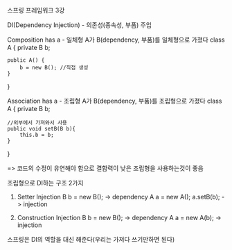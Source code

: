 스프링 프레임워크 3강

DI(Dependency Injection) - 의존성(종속성, 부품) 주입

Composition has a - 일체형
A가 B(dependency, 부품)를 일체형으로 가졌다
class A
{
    private B b;
    
    public A() {
        b = new B(); //직접 생성
    }
}

Association has a - 조립형
A가 B(dependency, 부품)를 조립형으로 가졌다
class A
{
    private B b;
    
    //외부에서 가져와서 사용
    public void setB(B b){
        this.b = b;
    }
}

=> 코드의 수정이 유연해야 함으로 결합력이 낮은 조립형을 사용하는것이 좋음


조립형으로 DI하는 구조 2가지

1.  Setter Injection
    B b = new B(); -> dependency
    A a = new A();
    a.setB(b); -> injection

2.  Construction Injection
    B b = new B(); -> dependency
    A a = new A(b); -> injection


스프링은 DI의 역할을 대신 해준다(우리는 가져다 쓰기만하면 된다)